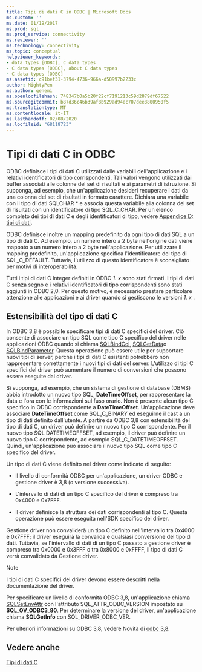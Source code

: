 ```yaml
---
title: Tipi di dati C in ODBC | Microsoft Docs
ms.custom: ''
ms.date: 01/19/2017
ms.prod: sql
ms.prod_service: connectivity
ms.reviewer: ''
ms.technology: connectivity
ms.topic: conceptual
helpviewer_keywords:
- data types [ODBC], C data types
- C data types [ODBC], about C data types
- C data types [ODBC]
ms.assetid: c91bef31-3794-4736-966a-d50997b2233c
author: MightyPen
ms.author: genemi
ms.openlocfilehash: 748347b0a5b20f22cf7191213c59d2879df67522
ms.sourcegitcommit: b87d36c46b39af8b929ad94ec707dee8800950f5
ms.translationtype: MT
ms.contentlocale: it-IT
ms.lasthandoff: 02/08/2020
ms.locfileid: "68118723"
---
```

# <a name="c-data-types-in-odbc"></a>Tipi di dati C in ODBC
ODBC definisce i tipi di dati C utilizzati dalle variabili dell'applicazione e i relativi identificatori di tipo corrispondenti. Tali valori vengono utilizzati dai buffer associati alle colonne del set di risultati e ai parametri di istruzione. Si supponga, ad esempio, che un'applicazione desideri recuperare i dati da una colonna del set di risultati in formato carattere. Dichiara una variabile con il tipo di dati SQLCHAR * e associa questa variabile alla colonna del set di risultati con un identificatore di tipo SQL_C_CHAR. Per un elenco completo dei tipi di dati C e degli identificatori di tipo, vedere [Appendice D: tipi di dati](../../../odbc/reference/appendixes/appendix-d-data-types.md).  
  
 ODBC definisce inoltre un mapping predefinito da ogni tipo di dati SQL a un tipo di dati C. Ad esempio, un numero intero a 2 byte nell'origine dati viene mappato a un numero intero a 2 byte nell'applicazione. Per utilizzare il mapping predefinito, un'applicazione specifica l'identificatore del tipo di SQL_C_DEFAULT. Tuttavia, l'utilizzo di questo identificatore è sconsigliato per motivi di interoperabilità.  
  
 Tutti i tipi di dati C Integer definiti in ODBC *1. x* sono stati firmati. I tipi di dati C senza segno e i relativi identificatori di tipo corrispondenti sono stati aggiunti in ODBC 2,0. Per questo motivo, è necessario prestare particolare attenzione alle applicazioni e ai driver quando si gestiscono le versioni *1. x* .  
  
## <a name="c-data-type-extensibility"></a>Estensibilità del tipo di dati C  
 In ODBC 3,8 è possibile specificare tipi di dati C specifici del driver. Ciò consente di associare un tipo SQL come tipo C specifico del driver nelle applicazioni ODBC quando si chiama [SQLBindCol](../../../odbc/reference/syntax/sqlbindcol-function.md), [SQLGetData](../../../odbc/reference/syntax/sqlgetdata-function.md)o [SQLBindParameter](../../../odbc/reference/syntax/sqlbindparameter-function.md). Questa operazione può essere utile per supportare nuovi tipi di server, perché i tipi di dati C esistenti potrebbero non rappresentare correttamente i nuovi tipi di dati del server. L'utilizzo di tipi C specifici del driver può aumentare il numero di conversioni che possono essere eseguite dai driver.  
  
 Si supponga, ad esempio, che un sistema di gestione di database (DBMS) abbia introdotto un nuovo tipo SQL, **DateTimeOffset**, per rappresentare la data e l'ora con le informazioni sul fuso orario. Non è presente alcun tipo C specifico in ODBC corrispondente a **DateTimeOffset**. Un'applicazione deve associare **DateTimeOffset** come SQL_C_BINARY ed eseguirne il cast a un tipo di dati definito dall'utente. A partire da ODBC 3,8 con estensibilità del tipo di dati C, un driver può definire un nuovo tipo C corrispondente. Per il nuovo tipo SQL DATETIMEOFFSET, ad esempio, il driver può definire un nuovo tipo C corrispondente, ad esempio SQL_C_DATETIMEOFFSET. Quindi, un'applicazione può associare il nuovo tipo SQL come tipo C specifico del driver.  
  
 Un tipo di dati C viene definito nel driver come indicato di seguito:  
  
-   Il livello di conformità ODBC per un'applicazione, un driver ODBC e gestione driver è 3,8 (o versione successiva).  
  
-   L'intervallo di dati di un tipo C specifico del driver è compreso tra 0x4000 e 0x7FFF.  
  
-   Il driver definisce la struttura dei dati corrispondenti al tipo C.  Questa operazione può essere eseguita nell'SDK specifico del driver.  
  
 Gestione driver non convaliderà un tipo C definito nell'intervallo tra 0x4000 e 0x7FFF; il driver eseguirà la convalida e qualsiasi conversione del tipo di dati. Tuttavia, se l'intervallo di dati di un tipo C passato a gestione driver è compreso tra 0x0000 e 0x3FFF o tra 0x8000 e 0xFFFF, il tipo di dati C verrà convalidato da Gestione driver.  
  
> [!NOTE]  
>  I tipi di dati C specifici del driver devono essere descritti nella documentazione del driver.  
  
 Per specificare un livello di conformità ODBC 3,8, un'applicazione chiama [SQLSetEnvAttr](../../../odbc/reference/syntax/sqlsetenvattr-function.md) con l'attributo SQL_ATTR_ODBC_VERSION impostato su **SQL_OV_ODBC3_80**. Per determinare la versione del driver, un'applicazione chiama **SQLGetInfo** con SQL_DRIVER_ODBC_VER.  
  
 Per ulteriori informazioni su ODBC 3,8, vedere Novità di [odbc 3,8](../../../odbc/reference/what-s-new-in-odbc-3-8.md).  
  
## <a name="see-also"></a>Vedere anche  
 [Tipi di dati C](../../../odbc/reference/appendixes/c-data-types.md)

